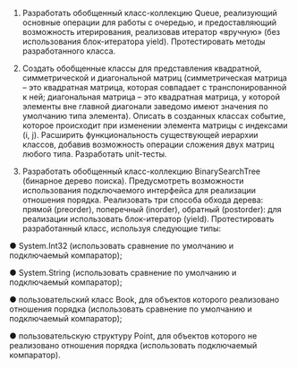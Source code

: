 1.	Разработать обобщенный класс-коллекцию Queue, реализующий основные операции для работы с очередью,
и предоставляющий возможность итерирования, реализовав итератор «вручную» (без использования блок-итератора yield).
Протестировать методы разработанного класса.

2. Создать обобщенные классы для представления квадратной, симметрической и диагональной матриц
(симметрическая матрица – это квадратная матрица, которая совпадает с транспонированной к ней;
диагональная матрица – это квадратная матрица, у которой элементы вне главной диагонали заведомо имеют значения
по умолчанию типа элемента). Описать в созданных классах событие, которое происходит при изменении элемента матрицы
с индексами (i, j).  Расширить функциональность существующей иерархии классов, добавив возможность
операции сложения двух матриц любого типа. Разработать unit-тесты.

3.	Разработать обобщенный класс-коллекцию BinarySearchTree (бинарное дерево поиска). 
Предусмотреть возможности использования подключаемого интерфейса для реализации отношения порядка.
Реализовать три способа обхода дерева: прямой (preorder), поперечный (inorder),
обратный (postorder): для реализации использовать блок-итератор (yield). 
Протестировать разработанный класс, используя следующие типы:

●	System.Int32 (использовать сравнение по умолчанию и подключаемый компаратор);

●	System.String (использовать сравнение по умолчанию и подключаемый компаратор);

●	пользовательский класс Book, для объектов которого реализовано отношения порядка (использовать сравнение
по умолчанию и подключаемый компаратор);

●	пользовательскую структуру Point, для объектов которого не реализовано отношения порядка (использовать подключаемый компаратор).

